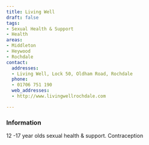 ```yaml
---
title: Living Well
draft: false
tags:
- Sexual Health & Support
- Health
areas:
- Middleton
- Heywood
- Rochdale
contact:
  addresses:
  - Living Well, Lock 50, Oldham Road, Rochdale
  phone:
  - 01706 751 190
  web_addresses:
  - http://www.livingwellrochdale.com

---
```


### Information
12 -17 year olds sexual health & support.
Contraception